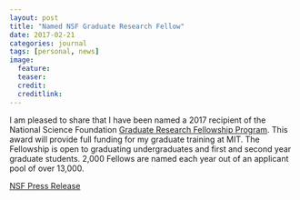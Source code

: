```yaml
---
layout: post
title: "Named NSF Graduate Research Fellow"
date: 2017-02-21
categories: journal
tags: [personal, news]
image:
  feature:
  teaser:       
  credit:
  creditlink:
---
```

I am pleased to share that I have been named a 2017 recipient of the National Science Foundation [Graduate Research Fellowship Program](http://nsfgrfp.org). This award will provide full funding for my graduate training at MIT. The Fellowship is open to graduating undergraduates and first and second year graduate students. 2,000 Fellows are named each year out of an applicant pool of over 13,000.

[NSF Press Release](https://www.nsf.gov/news/news_summ.jsp?cntn_id=191361&org=NSF&from=news)
